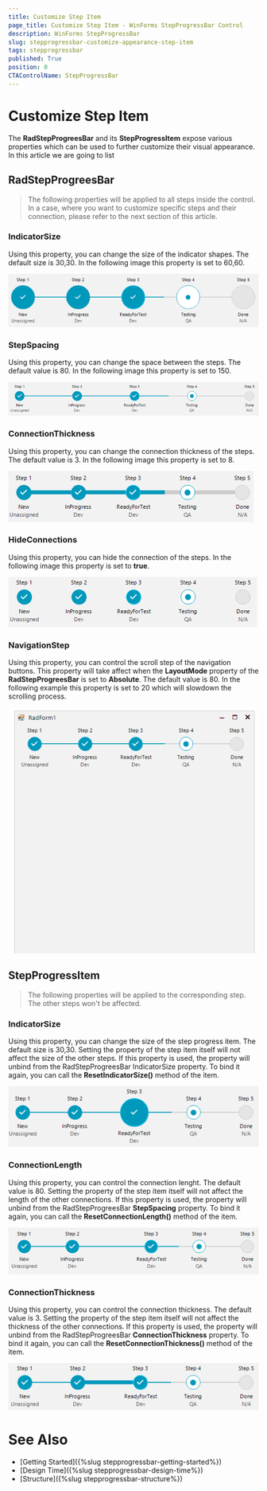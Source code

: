 ```yaml
---
title: Customize Step Item
page_title: Customize Step Item - WinForms StepProgressBar Control
description: WinForms StepProgressBar 
slug: stepprogressbar-customize-appearance-step-item
tags: stepprogressbar
published: True
position: 0 
CTAControlName: StepProgressBar
---
```


# Customize Step Item 

The __RadStepProgreesBar__ and its __StepProgressItem__ expose various properties which can be used to further customize their visual appearance. In this article we are going to list 

## RadStepProgreesBar

>The following properties will be applied to all steps inside the control. In a case, where you want to customize specific steps and their connection, please refer to the next section of this article.

### __IndicatorSize__

Using this property, you can change the size of the indicator shapes. The default size is 30,30. In the following image this property is set to 60,60.

![stepprogressbar-layout 001](images/stepprogressbar-customize-appearance001.png)

### __StepSpacing__

Using this property, you can change the space between the steps. The default value is 80. In the following image this property is set to 150.

![stepprogressbar-layout 001](images/stepprogressbar-customize-appearance002.png)

### __ConnectionThickness__

Using this property, you can change the connection thickness of the steps. The default value is 3. In the following image this property is set to 8.

![stepprogressbar-layout 001](images/stepprogressbar-customize-appearance003.png)

### __HideConnections__

Using this property, you can hide the connection of the steps. In the following image this property is set to __true__.

![stepprogressbar-layout 001](images/stepprogressbar-customize-appearance004.png)

### __NavigationStep__

Using this property, you can control the scroll step of the navigation buttons. This property will take affect when the __LayoutMode__ property of the __RadStepProgreesBar__ is set to __Absolute__. The default value is 80. In the following example this property is set to 20 which will slowdown the scrolling process.

![stepprogressbar-layout 001](images/stepprogressbar-customize-appearance005.gif)
  
## StepProgressItem

>The following properties will be applied to the corresponding step. The other steps won't be affected.

### __IndicatorSize__

Using this property, you can change the size of the step progress item. The default size is 30,30. Setting the property of the step item itself will not affect the size of the other steps. If this property is used, the property will unbind from the RadStepProgreesBar IndicatorSize property. To bind it again, you can call the __ResetIndicatorSize()__ method of the item.

![stepprogressbar-layout 001](images/stepprogressbar-customize-appearance006.png)

### __ConnectionLength__

Using this property, you can control the connection lenght. The default value is 80. Setting the property of the step item itself will not affect the length of the other connections. If this property is used, the property will unbind from the RadStepProgreesBar __StepSpacing__ property. To bind it again, you can call the __ResetConnectionLength()__ method of the item.

![stepprogressbar-layout 001](images/stepprogressbar-customize-appearance007.png)

### __ConnectionThickness__

Using this property, you can control the connection thickness. The default value is 3. Setting the property of the step item itself will not affect the thickness of the other connections. If this property is used, the property will unbind from the RadStepProgreesBar __ConnectionThickness__ property. To bind it again, you can call the __ResetConnectionThickness()__ method of the item.

![stepprogressbar-layout 001](images/stepprogressbar-customize-appearance008.png)

# See Also

* [Getting Started]({%slug stepprogressbar-getting-started%})
* [Design Time]({%slug stepprogressbar-design-time%}) 
* [Structure]({%slug stepprogressbar-structure%}) 
 
        
